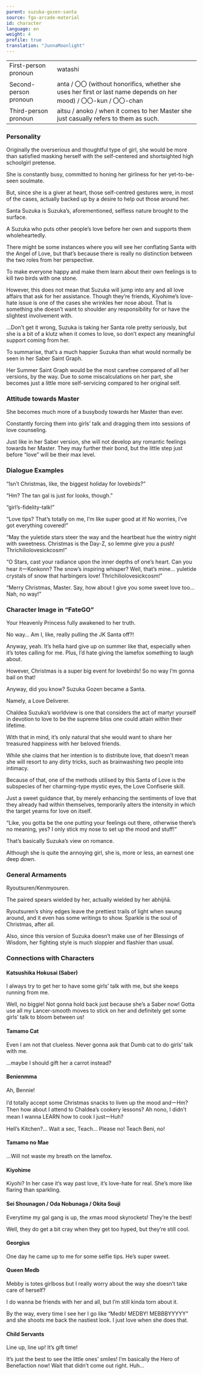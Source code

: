 ```yaml
---
parent: suzuka-gozen-santa
source: fgo-arcade-material
id: character
language: en
weight: 4
profile: true
translation: "JunnaMoonlight"
---
```


<table>
  <tr><td>First-person pronoun</td><td>watashi</td></tr>
  <tr><td>Second-person pronoun</td><td>anta / 〇〇 (without honorifics, whether she uses her first or last name depends on her mood) / 〇〇-kun / 〇〇-chan</td></tr>
  <tr><td>Third-person pronoun</td><td>aitsu / anoko / when it comes to her Master she just casually refers to them as such.</td></tr>
</table>

### Personality

Originally the overserious and thoughtful type of girl, she would be more than satisfied masking herself with the self-centered and shortsighted high schoolgirl pretense.

She is constantly busy, committed to honing her girliness for her yet-to-be-seen soulmate.

But, since she is a giver at heart, those self-centred gestures were, in most of the cases, actually backed up by a desire to help out those around her.

Santa Suzuka is Suzuka’s, aforementioned, selfless nature brought to the surface.

A Suzuka who puts other people’s love before her own and supports them wholeheartedly.

There might be some instances where you will see her conflating Santa with the Angel of Love, but that’s because there is really no distinction between the two roles from her perspective.

To make everyone happy and make them learn about their own feelings is to kill two birds with one stone.

However, this does not mean that Suzuka will jump into any and all love affairs that ask for her assistance. Though they’re friends, Kiyohime’s love-hate issue is one of the cases she wrinkles her nose about. That is something she doesn’t want to shoulder any responsibility for or have the slightest involvement with.

…Don’t get it wrong, Suzuka is taking her Santa role pretty seriously, but she is a bit of a klutz when it comes to love, so don’t expect any meaningful support coming from her.

To summarise, that’s a much happier Suzuka than what would normally be seen in her Saber Saint Graph.

Her Summer Saint Graph would be the most carefree compared of all her versions, by the way. Due to some miscalculations on her part, she becomes just a little more self-servicing compared to her original self.

### Attitude towards Master

She becomes much more of a busybody towards her Master than ever.

Constantly forcing them into girls’ talk and dragging them into sessions of love counseling.

Just like in her Saber version, she will not develop any romantic feelings towards her Master. They may further their bond, but the little step just before “love” will be their max level.

### Dialogue Examples

“Isn’t Christmas, like, the biggest holiday for lovebirds?”

“Hm? The tan gal is just for looks, though.”

“girl’s-fidelity-talk!”

“Love tips? That’s totally on me, I’m like super good at it! No worries, I’ve got everything covered!”

“May the yuletide stars steer the way and the heartbeat hue the wintry night with sweetness. Christmas is the Day-Z, so lemme give you a push! Thrichiliolovesickcosm!”

“O Stars, cast your radiance upon the inner depths of one’s heart. Can you hear itーKonkonn? The snow’s inspiring whisper? Well, that’s mine… yuletide crystals of snow that harbingers love! Thrichiliolovesickcosm!”

“Merry Christmas, Master. Say, how about I give you some sweet love too… Nah, no way!”

### Character Image in “FateGO”

Your Heavenly Princess fully awakened to her truth.

No way… Am I, like, really pulling the JK Santa off?!

Anyway, yeah. It’s hella hard give up on summer like that, especially when it’s totes calling for me. Plus, I’d hate giving the lamefox something to laugh about.

However, Christmas is a super big event for lovebirds! So no way I’m gonna bail on that!

Anyway, did you know? Suzuka Gozen became a Santa.

Namely, a Love Deliverer.

Chaldea Suzuka’s worldview is one that considers the act of martyr yourself in devotion to love to be the supreme bliss one could attain within their lifetime.

With that in mind, it’s only natural that she would want to share her treasured happiness with her beloved friends.

While she claims that her intention is to distribute love, that doesn’t mean she will resort to any dirty tricks, such as brainwashing two people into intimacy.

Because of that, one of the methods utilised by this Santa of Love is the subspecies of her charming-type mystic eyes, the Love Confiserie skill.

Just a sweet guidance that, by merely enhancing the sentiments of love that they already had within themselves, temporarily alters the intensity in which the target yearns for love on itself.

“Like, you gotta be the one putting your feelings out there, otherwise there’s no meaning, yes? I only stick my nose to set up the mood and stuff!”

That’s basically Suzuka’s view on romance.

Although she is quite the annoying girl, she is, more or less, an earnest one deep down.

### General Armaments

Ryoutsuren/Kenmyouren.

The paired spears wielded by her, actually wielded by her abhijñā.

Ryoutsuren’s shiny edges leave the prettiest trails of light when swung around, and it even has some writings to show. Sparkle is the soul of Christmas, after all.

Also, since this version of Suzuka doesn’t make use of her Blessings of Wisdom, her fighting style is much sloppier and flashier than usual.

### Connections with Characters

#### Katsushika Hokusai (Saber)

I always try to get her to have some girls’ talk with me, but she keeps running from me.

Well, no biggie! Not gonna hold back just because she’s a Saber now! Gotta use all my Lancer-smooth moves to stick on her and definitely get some girls’ talk to bloom between us!

#### Tamamo Cat

Even I am not that clueless. Never gonna ask that Dumb cat to do girls’ talk with me.

…maybe I should gift her a carrot instead?

#### Benienmma

Ah, Bennie!

I’d totally accept some Christmas snacks to liven up the mood andーHm? Then how about I attend to Chaldea’s cookery lessons? Ah nono, I didn’t mean I wanna LEARN how to cook I justーHuh?

Hell’s Kitchen?… Wait a sec, Teach… Please no! Teach Beni, no!

#### Tamamo no Mae

…Will not waste my breath on the lamefox.

#### Kiyohime

Kiyohi? In her case it’s way past love, it’s love-hate for real. She’s more like flaring than sparkling.

#### Sei Shounagon / Oda Nobunaga / Okita Souji

Everytime my gal gang is up, the xmas mood skyrockets! They’re the best!

Well, they do get a bit cray when they get too hyped, but they’re still cool.

#### Georgius

One day he came up to me for some selfie tips. He’s super sweet.

#### Queen Medb

Mebby is totes girlboss but I really worry about the way she doesn’t take care of herself?

I do wanna be friends with her and all, but I’m still kinda torn about it.

By the way, every time I see her I go like “Medb! MEDBY! MEBBBYYYYY” and she shoots me back the nastiest look. I just love when she does that.

#### Child Servants

Line up, line up! It’s gift time!

It’s just the best to see the little ones’ smiles! I’m basically the Hero of Benefaction now! Wait that didn’t come out right. Huh…
